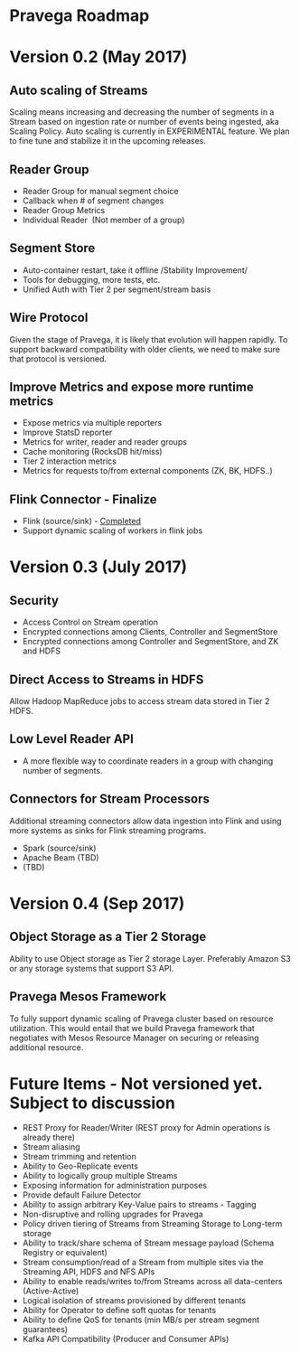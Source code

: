 # Pravega Roadmap 

# Version 0.2 (May 2017)

## Auto scaling of Streams

Scaling means increasing and decreasing the number of segments in a Stream based
on ingestion rate or number of events being ingested, aka Scaling Policy.
Auto scaling is currently in EXPERIMENTAL feature. We plan to fine tune and 
stabilize it in the upcoming releases. 

## Reader Group
 
-  Reader Group for manual segment choice
-  Callback when # of segment changes
-  Reader Group Metrics 
-  Individual Reader  (Not member of a group)

## Segment Store

-  Auto-container restart, take it offline /Stability Improvement/
-  Tools for debugging, more tests, etc.
-  Unified Auth with Tier 2 per segment/stream basis

## Wire Protocol

Given the stage of Pravega, it is likely that evolution will happen rapidly. To
support backward compatibility with older clients, we need to make sure that
protocol is versioned. 

## Improve Metrics and expose more runtime metrics

-   Expose metrics via multiple reporters
-   Improve StatsD reporter
-   Metrics for writer, reader and reader groups
-   Cache monitoring (RocksDB hit/miss)
-   Tier 2 interaction metrics
-   Metrics for requests to/from external components (ZK, BK, HDFS..)

## Flink Connector - Finalize 
-   Flink (source/sink) - [Completed](https://github.com/pravega/flink-connectors)
-   Support dynamic scaling of workers in flink jobs 

# Version 0.3 (July 2017)

## Security

-   Access Control on Stream operation
-   Encrypted connections among Clients, Controller and SegmentStore
-   Encrypted connections among Controller and SegmentStore, and ZK and HDFS

## Direct Access to Streams in HDFS

Allow Hadoop MapReduce jobs to access stream data stored in Tier 2 HDFS.

## Low Level Reader API

-   A more flexible way to coordinate readers in a group with changing number of segments. 

## Connectors for Stream Processors

Additional streaming connectors allow data ingestion into Flink and using more
systems as sinks for Flink streaming programs.

-   Spark (source/sink)
-   Apache Beam (TBD)
-   (TBD)

# Version 0.4 (Sep 2017)

## Object Storage as a Tier 2 Storage

Ability to use Object storage as Tier 2 storage Layer. Preferably Amazon S3 or
any storage systems that support S3 API. 

## Pravega Mesos Framework

To fully support dynamic scaling of Pravega cluster based on resource
utilization. This would entail that we build Pravega framework that negotiates
with Mesos Resource Manager on securing or releasing additional resource. 

# Future Items - Not versioned yet. Subject to discussion 

-   REST Proxy for Reader/Writer (REST proxy for Admin operations is already there)
-   Stream aliasing
-   Stream trimming and retention
-   Ability to Geo-Replicate events
-   Ability to logically group multiple Streams
-   Exposing information for administration purposes
-   Provide default Failure Detector
-   Ability to assign arbitrary Key-Value pairs to streams - Tagging
-   Non-disruptive and rolling upgrades for Pravega
-   Policy driven tiering of Streams from Streaming Storage to Long-term storage
-   Ability to track/share schema of Stream message payload (Schema Registry or
    equivalent)
-   Stream consumption/read of a Stream from multiple sites via the Streaming
    API, HDFS and NFS APIs
-   Ability to enable reads/writes to/from Streams across all data-centers
    (Active-Active)
-   Logical isolation of streams provisioned by different tenants
-   Ability for Operator to define soft quotas for tenants
-   Ability to define QoS for tenants (min MB/s per stream segment guarantees)
-   Kafka API Compatibility (Producer and Consumer APIs)
